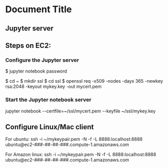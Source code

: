 # Document Title

## Jupyter server



## Steps on EC2:
### Configure the Jupyter server
$ jupyter notebook password

$ cd ~
$ mkdir ssl
$ cd ssl
$ openssl req -x509 -nodes -days 365 -newkey rsa:2048 -keyout mykey.key -out mycert.pem

### Start the Jupyter notebook server
jupyter notebook --certfile=~/ssl/mycert.pem --keyfile ~/ssl/mykey.key


## Configure Linux/Mac client

For ubuntu:
ssh -i ~/mykeypair.pem -N -f -L 8888:localhost:8888 ubuntu@ec2-###-##-##-###.compute-1.amazonaws.com

For Amazon linux:
ssh -i ~/mykeypair.pem -N -f -L 8888:localhost:8888 ubuntu@ec2-###-##-##-###.compute-1.amazonaws.com

